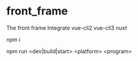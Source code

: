 # front_frame
The front frame  Integrate vue-cli2 vue-cli3 nuxt

npm i

npm run \<dev|build|start\> \<platform\> \<program\>

